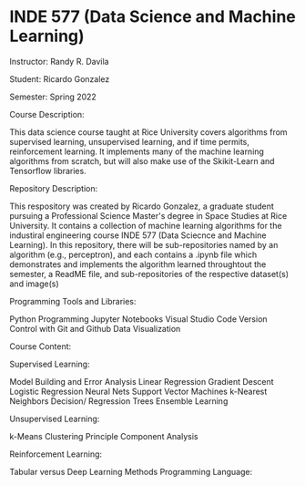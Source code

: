 # INDE 577 (Data Science and Machine Learning)
Instructor: Randy R. Davila

Student: Ricardo Gonzalez

Semester: Spring 2022

Course Description:

This data science course taught at Rice University covers algorithms from supervised learning, unsupervised learning, and if time permits, reinforcement learning. It implements many of the machine learning algorithms from scratch, but will also make use of the Skikit-Learn and Tensorflow libraries. 

Repository Description:

This respository was created by Ricardo Gonzalez, a graduate student pursuing a Professional Science Master's degree in Space Studies at Rice University. It contains a collection of machine learning algorithms for the industiral engineering course INDE 577 (Data Sciecnce and Machine Learning). In this repository, there will be sub-repositories named by an algorithm (e.g., perceptron), and each contains a .ipynb file which demonstrates and implements the algorithm learned throughtout the semester, a ReadME file, and sub-repositories of the respective dataset(s) and image(s)


Programming Tools and Libraries:

Python Programming
Jupyter Notebooks
Visual Studio Code
Version Control with Git and Github
Data Visualization


Course Content:

Supervised Learning:

Model Building and Error Analysis
Linear Regression
Gradient Descent
Logistic Regression
Neural Nets
Support Vector Machines
k-Nearest Neighbors
Decision/ Regression Trees
Ensemble Learning


Unsupervised Learning:

k-Means Clustering
Principle Component Analysis


Reinforcement Learning:

Tabular versus Deep Learning Methods
Programming Language:
